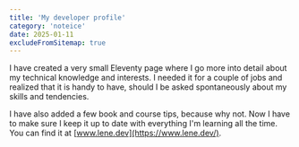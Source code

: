 ```yaml
---
title: 'My developer profile'
category: 'noteice'
date: 2025-01-11
excludeFromSitemap: true
---
```


I have created a very small Eleventy page where I go more into detail about my technical knowledge and interests. I needed it for a couple of jobs and realized that it is handy to have, should I be asked spontaneously about my skills and tendencies.

I have also added a few book and course tips, because why not. Now I have to make sure I keep it up to date with everything I'm learning all the time. You can find it at [www.lene.dev](https://www.lene.dev/).
